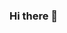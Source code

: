 ### Hi there 👋

<!--
**b4khytu1y/b4khytu1y** is a ✨ _special_ ✨ repository because its `README.md` (this file) appears on your GitHub profile.

Here are some ideas to get you started:

- 🔭 I’m currently working on File-Storage project, Web-project for company, AI - anime girl assistant project.
- 🌱 I’m currently learning Golang
- 🤔 I’m looking for help with Golang
- 📫 How to reach me: bakhytulynurzhan@gmail.com
- ⚡ Fun fact: I held the elevator for 8 minutes.

<div align="center">
  <br>
    <h3 align="center">Visitors count</h3>
    <p align="center"><img align="center" src="https://count.getloli.com/get/@SameArray?theme=asoul" /></p> 
  <br>
</div>
